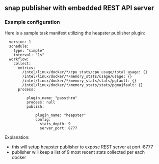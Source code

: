 ## snap publisher with embedded REST API server

### Example configuration

Here is a sample task manifest utilizing the heapster publisher plugin:

```
  version: 1
  schedule:
    type: "simple"
    interval: "1s"
  workflow:
    collect:
      metrics:
        /intel/linux/docker/*/cpu_stats/cpu_usage/total_usage: {}
        /intel/linux/docker/*/memory_stats/usage/usage: {}
        /intel/linux/docker/*/memory_stats/stats/pgfault: {}
        /intel/linux/docker/*/memory_stats/stats/pgmajfault: {}
      process:
        -
          plugin_name: "passthru"
          process: null
          publish:
            -
              plugin_name: "heapster"
              config:
                stats_depth: 9
                server_port: 8777
```

Explanation:
* this will setup heapster publisher to expose REST server at port :8777
* publisher will keep a list of 9 most recent stats collected per each docker 
